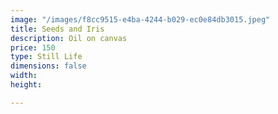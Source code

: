 ```yaml
---
image: "/images/f8cc9515-e4ba-4244-b029-ec0e84db3015.jpeg"
title: Seeds and Iris
description: Oil on canvas
price: 150
type: Still Life
dimensions: false
width: 
height: 

---
```

